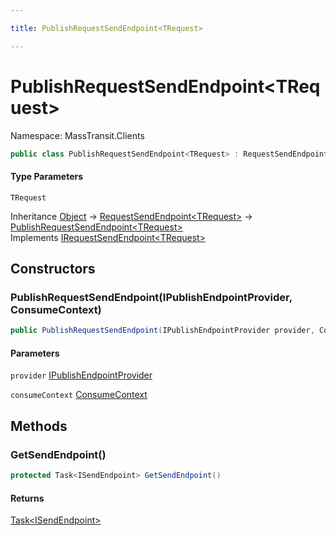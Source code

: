 ```yaml
---

title: PublishRequestSendEndpoint<TRequest>

---
```


# PublishRequestSendEndpoint\<TRequest\>

Namespace: MassTransit.Clients

```csharp
public class PublishRequestSendEndpoint<TRequest> : RequestSendEndpoint<TRequest>, IRequestSendEndpoint<TRequest>
```

#### Type Parameters

`TRequest`<br/>

Inheritance [Object](https://learn.microsoft.com/en-us/dotnet/api/system.object) → [RequestSendEndpoint\<TRequest\>](../masstransit-clients/requestsendendpoint-1) → [PublishRequestSendEndpoint\<TRequest\>](../masstransit-clients/publishrequestsendendpoint-1)<br/>
Implements [IRequestSendEndpoint\<TRequest\>](../../masstransit-abstractions/masstransit/irequestsendendpoint-1)

## Constructors

### **PublishRequestSendEndpoint(IPublishEndpointProvider, ConsumeContext)**

```csharp
public PublishRequestSendEndpoint(IPublishEndpointProvider provider, ConsumeContext consumeContext)
```

#### Parameters

`provider` [IPublishEndpointProvider](../../masstransit-abstractions/masstransit/ipublishendpointprovider)<br/>

`consumeContext` [ConsumeContext](../../masstransit-abstractions/masstransit/consumecontext)<br/>

## Methods

### **GetSendEndpoint()**

```csharp
protected Task<ISendEndpoint> GetSendEndpoint()
```

#### Returns

[Task\<ISendEndpoint\>](https://learn.microsoft.com/en-us/dotnet/api/system.threading.tasks.task-1)<br/>
